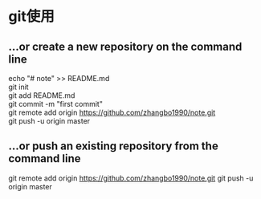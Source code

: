 
# git使用

## …or create a new repository on the command line
echo "# note" >> README.md  
git init  
git add README.md  
git commit -m "first commit"  
git remote add origin    https://github.com/zhangbo1990/note.git  
git push -u origin master  

## …or push an existing repository from the command line  

git remote add origin https://github.com/zhangbo1990/note.git
git push -u origin master
